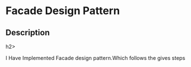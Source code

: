 <h1>Facade Design Pattern</h1>
<h2>Description</h2>h2>
<p>I Have Implemented Facade design pattern.Which follows the gives steps</p>
